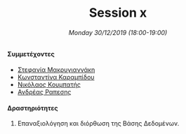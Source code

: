 <h1 align="center">Session x</h13>
<h6 align="center">Monday 30/12/2019 (18:00-19:00)</h6>

#### Συμμετέχοντες
* [Στεφανία Μακρυγιαννάκη](https://github.com/stefaniamak)
* [Κωνσταντίνα Καραμπίδου](https://github.com/KonstantinaK98)
* [Νικόλαος Κουμπατής](https://github.com/Lycaonas)
* [Ανδρέας Ραπεσης](https://github.com/outergaze)

#### Δραστηριότητες
1. Επαναξιολόγηση και διόρθωση της Βάσης Δεδομένων.
